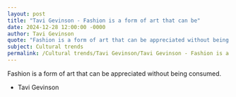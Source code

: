 ```yaml
---
layout: post
title: "Tavi Gevinson - Fashion is a form of art that can be"
date: 2024-12-28 12:00:00 -0000
author: Tavi Gevinson
quote: "Fashion is a form of art that can be appreciated without being consumed."
subject: Cultural trends
permalink: /Cultural trends/Tavi Gevinson/Tavi Gevinson - Fashion is a form of art that can be
---
```


Fashion is a form of art that can be appreciated without being consumed.

- Tavi Gevinson
